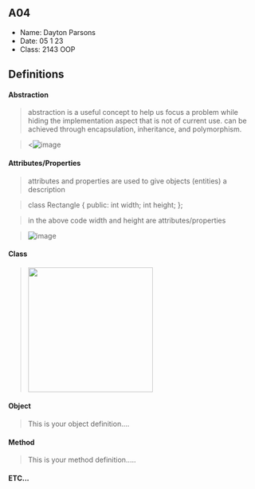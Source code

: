 ## A04

- Name: Dayton Parsons
- Date: 05 1 23
- Class: 2143 OOP

## Definitions

#### Abstraction 

> abstraction is a useful concept to help us focus a problem while hiding the implementation aspect that is not of current use. 
> can be achieved through encapsulation, inheritance, and polymorphism. 

><![image](https://user-images.githubusercontent.com/123118802/236091364-acd1c1fc-ee47-4a09-8ee0-b5cf887c84b5.png)



#### Attributes/Properties 

> attributes and properties are used to give objects (entities) a description

>class Rectangle {
   public:
      int width;
      int height;
    };
    
> in the above code width and height are attributes/properties

>![image](https://user-images.githubusercontent.com/123118802/236092749-ef0cf38b-ee79-4ead-8fb6-e3516ce19a58.png)



#### Class

><img src="https://ds055uzetaobb.cloudfront.net/image_optimizer/722c82aff075a14313be7fa7463f7fedad151a0a.png" width=250>




#### Object
> This is your object definition....

#### Method
> This is your method definition.....

#### ETC...
